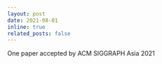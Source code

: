 ```yaml
---
layout: post
date: 2021-08-01
inline: true
related_posts: false
---
```


One paper accepted by ACM SIGGRAPH Asia 2021
